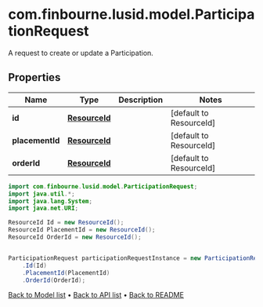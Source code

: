 # com.finbourne.lusid.model.ParticipationRequest
A request to create or update a Participation.

## Properties

Name | Type | Description | Notes
------------ | ------------- | ------------- | -------------
**id** | [**ResourceId**](ResourceId.md) |  | [default to ResourceId]
**placementId** | [**ResourceId**](ResourceId.md) |  | [default to ResourceId]
**orderId** | [**ResourceId**](ResourceId.md) |  | [default to ResourceId]

```java
import com.finbourne.lusid.model.ParticipationRequest;
import java.util.*;
import java.lang.System;
import java.net.URI;

ResourceId Id = new ResourceId();
ResourceId PlacementId = new ResourceId();
ResourceId OrderId = new ResourceId();


ParticipationRequest participationRequestInstance = new ParticipationRequest()
    .Id(Id)
    .PlacementId(PlacementId)
    .OrderId(OrderId);
```


[Back to Model list](../README.md#documentation-for-models) &#8226; [Back to API list](../README.md#documentation-for-api-endpoints) &#8226; [Back to README](../README.md)
